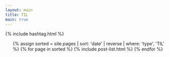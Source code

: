 ```yaml
---
layout: main
title: TIL
main: true
---
```


<div class="loading-animation">

{% include hashtag.html %}

<ul class="catalogue">
{% assign sorted = site.pages | sort: 'date' | reverse | where: 'type', 'TIL' %}
{% for page in sorted %}
{% include post-list.html %}
{% endfor %}
</ul>
</div>


